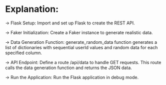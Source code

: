 # Explanation:

-> Flask Setup: Import and set up Flask to create the REST API.

-> Faker Initialization: Create a Faker instance to generate realistic data.

-> Data Generation Function: generate_random_data function generates a list of dictionaries with sequential userId values and random data for each specified column.

-> API Endpoint: Define a route /api/data to handle GET requests. This route calls the data generation function and returns the JSON data.

-> Run the Application: Run the Flask application in debug mode.
